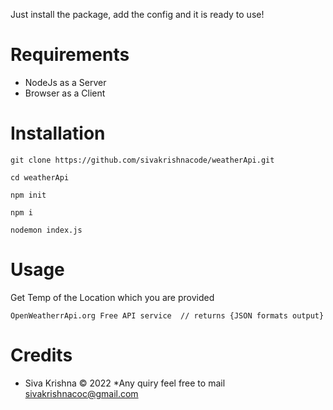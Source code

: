 Just install the package, add the config and it is ready to use!


Requirements
============

* NodeJs as a Server
* Browser as a Client

Installation
============

    git clone https://github.com/sivakrishnacode/weatherApi.git

    cd weatherApi

    npm init
    
    npm i

    nodemon index.js

Usage
=====

Get Temp of the Location which you are provided

    OpenWeatherrApi.org Free API service  // returns {JSON formats output}
    

Credits
=======

* Siva Krishna © 2022
*Any quiry feel free to mail sivakrishnacoc@gmail.com
